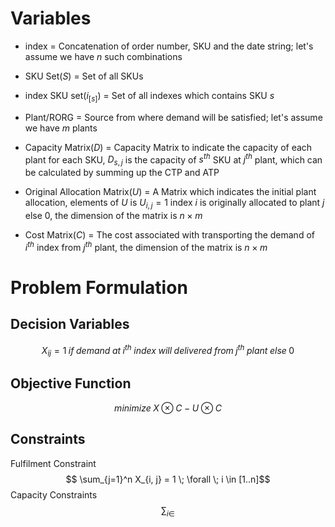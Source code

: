 # Variables
- index = Concatenation of order number, SKU and the date string; let's assume we have $n$ such combinations

- SKU Set($S$) = Set of all SKUs

- index SKU set($i_{[s]}$) = Set of all indexes which contains SKU $s$

- Plant/RORG = Source from where demand will be satisfied; let's assume we have $m$ plants
  
- Capacity Matrix($D$) = Capacity Matrix to indicate the capacity of each plant for each SKU, $D_{s,j}$ is the capacity of $s^{th}$ SKU at $j^{th}$ plant, which can be calculated by summing up the CTP and ATP
  
- Original Allocation Matrix($U$) = A Matrix which indicates the initial plant allocation, elements of $U$ is $U_{i,j} = 1 \text{ index } i \text{ is originally allocated to plant } j \text{ else } 0$, the dimension of the matrix is $n \times m$
  
- Cost Matrix($C$) = The cost associated with transporting the demand of $i^{th}$ index from $j^{th}$ plant, the dimension of the matrix is $n \times m$
# Problem Formulation

## Decision Variables
$$X_{ij} = 1 \; if \; demand \; at \; i^{th} \; index \; will \; delivered \; from \; j^{th} \; plant \; else \; 0$$

## Objective Function
$$ minimize \; X \otimes C - U \otimes C$$
## Constraints
Fulfilment Constraint
$$ \sum_{j=1}^n X_{i, j} = 1 \; \forall \; i \in [1..n]$$
Capacity Constraints
$$\sum_{i \in } $$
